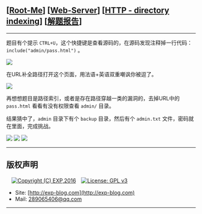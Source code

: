 ## [[Root-Me](https://www.root-me.org/)] [[Web-Server](https://www.root-me.org/en/Challenges/Web-Server/)] [[HTTP - directory indexing](https://www.root-me.org/en/Challenges/Web-Server/HTTP-directory-indexing)] [[解题报告](https://exp-blog.com/safe/ctf/rootme/web-server/http-directory-indexing/)]

------

题目有个提示 `CTRL+U`，这个快捷键是查看源码的，在源码发现注释掉一行代码：`include("admin/pass.html")` 。

![](https://github.com/lyy289065406/CTF-Solving-Reports/blob/master/rootme/Web-Server/%5B08%5D%20%5B15P%5D%20HTTP%20directory%20indexing/imgs/01.png)

在URL补全路径打开这个页面，用法语+英语双重嘲讽你被逗了。

![](https://github.com/lyy289065406/CTF-Solving-Reports/blob/master/rootme/Web-Server/%5B08%5D%20%5B15P%5D%20HTTP%20directory%20indexing/imgs/02.png)

再想想题目是路径索引，或者是存在路径穿越一类的漏洞的，去掉URL中的 `pass.html` 看看有没有权限查看 `admin/` 目录。

结果猜中了，`admin` 目录下有个 `backup` 目录，然后有个 `admin.txt` 文件，密码就在里面，完成挑战。

![](https://github.com/lyy289065406/CTF-Solving-Reports/blob/master/rootme/Web-Server/%5B08%5D%20%5B15P%5D%20HTTP%20directory%20indexing/imgs/03.png)
![](https://github.com/lyy289065406/CTF-Solving-Reports/blob/master/rootme/Web-Server/%5B08%5D%20%5B15P%5D%20HTTP%20directory%20indexing/imgs/04.png)
![](https://github.com/lyy289065406/CTF-Solving-Reports/blob/master/rootme/Web-Server/%5B08%5D%20%5B15P%5D%20HTTP%20directory%20indexing/imgs/05.png)

------

## 版权声明

　[![Copyright (C) EXP,2016](https://img.shields.io/badge/Copyright%20(C)-EXP%202016-blue.svg)](http://exp-blog.com)　[![License: GPL v3](https://img.shields.io/badge/License-GPL%20v3-blue.svg)](https://www.gnu.org/licenses/gpl-3.0)
  

- Site: [http://exp-blog.com](http://exp-blog.com) 
- Mail: <a href="mailto:289065406@qq.com?subject=[EXP's Github]%20Your%20Question%20（请写下您的疑问）&amp;body=What%20can%20I%20help%20you?%20（需要我提供什么帮助吗？）">289065406@qq.com</a>


------

